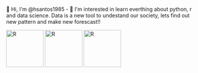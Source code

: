👋 Hi, I'm @hsantos1985 - 👀 I'm interested in learn everthing about python, r and data science. 
Data is a new tool to undestand our society, lets find out new pattern and make new forescast!!



<img align="center" alt="R" height="100" width="100" src="https://cdn.jsdelivr.net/gh/devicons/devicon/icons/microsoftsqlserver/microsoftsqlserver-plain-wordmark.svg"> <img align="center" alt="R" height="100" width="100" src="https://cdn.jsdelivr.net/gh/devicons/devicon/icons/python/python-original.svg"> <img align="center" alt="R" height="100" width="100" src="https://cdn.jsdelivr.net/gh/devicons/devicon/icons/r/r-original.svg">






















<!---
hsantos1985/hsantos1985 is a ✨ special ✨ repository because its `README.md` (this file) appears on your GitHub profile.
You can click the Preview link to take a look at your changes.
--->
